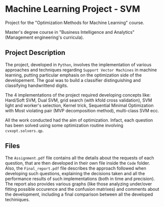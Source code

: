 # Machine Learning Project - SVM
Project for the "Optimization Methods for Machine Learning" course.

Master's degree course in "Business Intelligence and Analytics" (Management engineering's curricula).

## Project Description
The project, developed in `Python`, involves the implementation of various approaches and techniques regarding `Support Vector Machines` in machine learning, putting particular emphasis on the optimization side of the developement. The goal was to build a classifier distinguishing and classifying handwrittend digits.

The 4 implementations of the project required developing concepts like: Hard/Soft SVM, Dual SVM, grid search (with kfold cross validation), SVM light and worker's selection, Kernel trick, Sequential Minimal Optimization with Most violating pair (MVP decomposition method), multi-class SVM ecc.

All the work conducted had the aim of optimization. Infact, each question has been solved using some optimization routine involving `cvxopt.solvers.qp`.

## Files
The `Assignment.pdf` file contains all the details about the requests of each question, that are then developed in their own file inside the `Code` folder.
Also, the `Final_report.pdf` file describes the approach followed when developing such questions, explaining the decisions taken and all the performance results of such implementations (both in time and precision).
The report also provides various graphs (like those analyzing under/over fitting possible occurence and the confusion matrixes) and comments about the development, including a final comparison between all the developed techiniques.
